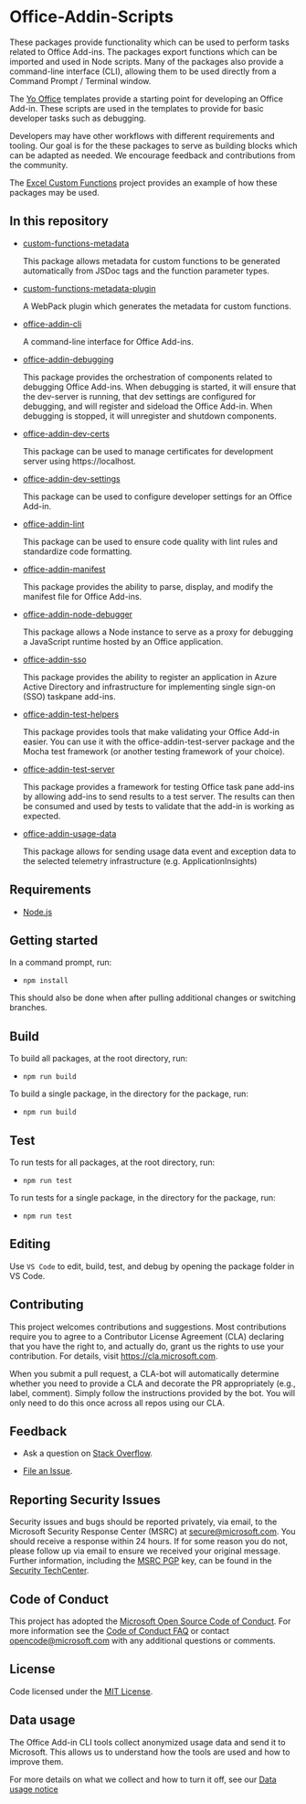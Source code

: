 # Office-Addin-Scripts

These packages provide functionality which can be used to perform tasks related to Office Add-ins. The packages export functions which can be imported and used in Node scripts. Many of the packages also provide a command-line interface (CLI), allowing them to be used directly from a Command Prompt / Terminal window.

The [Yo Office](https://github.com/OfficeDev/generator-office) templates provide a starting point for developing an Office Add-in. These scripts are used in the templates to provide for basic developer tasks such as debugging. 

Developers may have other workflows with different requirements and tooling. Our goal is for the these packages to serve as building blocks which can be adapted as needed. We encourage feedback and contributions from the community.

The [Excel Custom Functions](https://github.com/OfficeDev/Excel-Custom-Functions) project provides an example of how these packages may be used.


## In this repository

* [custom-functions-metadata](packages/custom-functions-metadata/README.md)

  This package allows metadata for custom functions to be generated automatically from JSDoc tags and the function parameter types.

* [custom-functions-metadata-plugin](packages/custom-functions-metadata-plugin/README.md)

  A WebPack plugin which generates the metadata for custom functions.

* [office-addin-cli](packages/office-addin-cli/README.md)

  A command-line interface for Office Add-ins.

* [office-addin-debugging](packages/office-addin-debugging/README.md)

  This package provides the orchestration of components related to debugging Office Add-ins. When debugging is started, it will ensure that the dev-server is running, that dev settings are configured for debugging, and will register and sideload the Office Add-in. When debugging is stopped, it will unregister and shutdown components.
  
* [office-addin-dev-certs](packages/office-addin-dev-certs/README.md)

  This package can be used to manage certificates for development server using https://localhost. 

* [office-addin-dev-settings](packages/office-addin-dev-settings/README.md)

  This package can be used to configure developer settings for an Office Add-in.

* [office-addin-lint](packages/office-addin-lint/README.md)

  This package can be used to ensure code quality with lint rules and standardize code formatting.

* [office-addin-manifest](packages/office-addin-manifest/README.md)

  This package provides the ability to parse, display, and modify the manifest file for Office Add-ins.

* [office-addin-node-debugger](packages/office-addin-node-debugger/README.md)

  This package allows a Node instance to serve as a proxy for debugging a JavaScript runtime hosted by an Office application.

* [office-addin-sso](packages/office-addin-sso/README.md)

  This package provides the ability to register an application in Azure Active Directory and infrastructure for implementing single sign-on (SSO) taskpane add-ins.

* [office-addin-test-helpers](packages/office-addin-test-helpers/README.md)

  This package provides tools that make validating your Office Add-in easier. You can use it with the office-addin-test-server package and the Mocha test framework (or another testing framework of your choice).

* [office-addin-test-server](packages/office-addin-test-server/README.md)

  This package provides a framework for testing Office task pane add-ins by allowing add-ins to send results to a test server. The results can then be consumed and used by tests to validate that the add-in is working as expected.

* [office-addin-usage-data](packages/office-addin-usage-data/README.md)

  This package allows for sending usage data event and exception data to the selected telemetry infrastructure (e.g. ApplicationInsights)

## Requirements

* [Node.js](https://nodejs.org) 

## Getting started

In a command prompt, run:
* `npm install`

This should also be done when after pulling additional changes or switching branches.

## Build

To build all packages, at the root directory, run:
* `npm run build`

To build a single package, in the directory for the package, run:
* `npm run build`

## Test

To run tests for all packages, at the root directory, run:
* `npm run test`

To run tests for a single package, in the directory for the package, run:
* `npm run test`

## Editing

Use `VS Code` to edit, build, test, and debug by opening the package folder in VS Code.

## Contributing

This project welcomes contributions and suggestions.  Most contributions require you to agree to a Contributor License Agreement (CLA) declaring that you have the right to, and actually do, grant us the rights to use your contribution. For details, visit https://cla.microsoft.com.

When you submit a pull request, a CLA-bot will automatically determine whether you need to provide a CLA and decorate the PR appropriately (e.g., label, comment). Simply follow the instructions provided by the bot. You will only need to do this once across all repos using our CLA.

## Feedback

* Ask a question on [Stack Overflow](https://stackoverflow.com/questions/tagged/office-addin-scripts).

* [File an Issue](https://github.com/OfficeDev/Office-Addin-Scripts/issues).

## Reporting Security Issues

Security issues and bugs should be reported privately, via email, to the Microsoft Security
Response Center (MSRC) at [secure@microsoft.com](mailto:secure@microsoft.com). You should
receive a response within 24 hours. If for some reason you do not, please follow up via
email to ensure we received your original message. Further information, including the
[MSRC PGP](https://technet.microsoft.com/en-us/security/dn606155) key, can be found in
the [Security TechCenter](https://technet.microsoft.com/en-us/security/default).

## Code of Conduct

This project has adopted the [Microsoft Open Source Code of Conduct](https://opensource.microsoft.com/codeofconduct/).
For more information see the [Code of Conduct FAQ](https://opensource.microsoft.com/codeofconduct/faq/) or
contact [opencode@microsoft.com](mailto:opencode@microsoft.com) with any additional questions or comments.

## License

Code licensed under the [MIT License](https://github.com/OfficeDev/Office-Addin-Scripts/blob/master/LICENSE).

## Data usage

The Office Add-in CLI tools collect anonymized usage data and send it to Microsoft. This allows us to understand how the tools are used and how to improve them.

For more details on what we collect and how to turn it off, see our [Data usage notice](usage-data.md)
